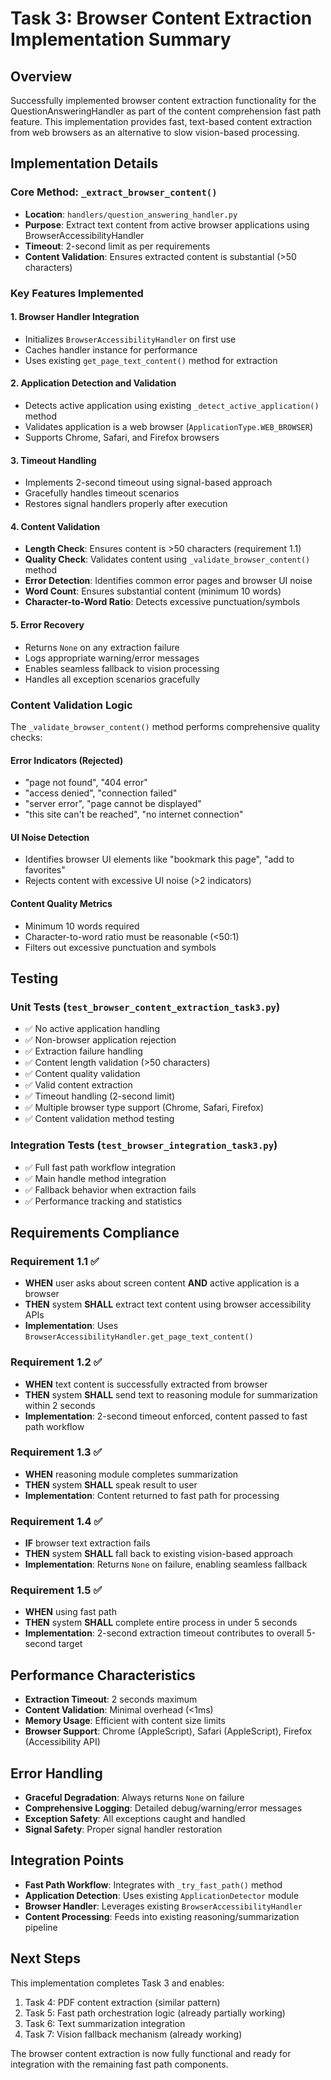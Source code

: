# Task 3: Browser Content Extraction Implementation Summary

## Overview

Successfully implemented browser content extraction functionality for the QuestionAnsweringHandler as part of the content comprehension fast path feature. This implementation provides fast, text-based content extraction from web browsers as an alternative to slow vision-based processing.

## Implementation Details

### Core Method: `_extract_browser_content()`

- **Location**: `handlers/question_answering_handler.py`
- **Purpose**: Extract text content from active browser applications using BrowserAccessibilityHandler
- **Timeout**: 2-second limit as per requirements
- **Content Validation**: Ensures extracted content is substantial (>50 characters)

### Key Features Implemented

#### 1. Browser Handler Integration

- Initializes `BrowserAccessibilityHandler` on first use
- Caches handler instance for performance
- Uses existing `get_page_text_content()` method for extraction

#### 2. Application Detection and Validation

- Detects active application using existing `_detect_active_application()` method
- Validates application is a web browser (`ApplicationType.WEB_BROWSER`)
- Supports Chrome, Safari, and Firefox browsers

#### 3. Timeout Handling

- Implements 2-second timeout using signal-based approach
- Gracefully handles timeout scenarios
- Restores signal handlers properly after execution

#### 4. Content Validation

- **Length Check**: Ensures content is >50 characters (requirement 1.1)
- **Quality Check**: Validates content using `_validate_browser_content()` method
- **Error Detection**: Identifies common error pages and browser UI noise
- **Word Count**: Ensures substantial content (minimum 10 words)
- **Character-to-Word Ratio**: Detects excessive punctuation/symbols

#### 5. Error Recovery

- Returns `None` on any extraction failure
- Logs appropriate warning/error messages
- Enables seamless fallback to vision processing
- Handles all exception scenarios gracefully

### Content Validation Logic

The `_validate_browser_content()` method performs comprehensive quality checks:

#### Error Indicators (Rejected)

- "page not found", "404 error"
- "access denied", "connection failed"
- "server error", "page cannot be displayed"
- "this site can't be reached", "no internet connection"

#### UI Noise Detection

- Identifies browser UI elements like "bookmark this page", "add to favorites"
- Rejects content with excessive UI noise (>2 indicators)

#### Content Quality Metrics

- Minimum 10 words required
- Character-to-word ratio must be reasonable (<50:1)
- Filters out excessive punctuation and symbols

## Testing

### Unit Tests (`test_browser_content_extraction_task3.py`)

- ✅ No active application handling
- ✅ Non-browser application rejection
- ✅ Extraction failure handling
- ✅ Content length validation (>50 characters)
- ✅ Content quality validation
- ✅ Valid content extraction
- ✅ Timeout handling (2-second limit)
- ✅ Multiple browser type support (Chrome, Safari, Firefox)
- ✅ Content validation method testing

### Integration Tests (`test_browser_integration_task3.py`)

- ✅ Full fast path workflow integration
- ✅ Main handle method integration
- ✅ Fallback behavior when extraction fails
- ✅ Performance tracking and statistics

## Requirements Compliance

### Requirement 1.1 ✅

- **WHEN** user asks about screen content **AND** active application is a browser
- **THEN** system **SHALL** extract text content using browser accessibility APIs
- **Implementation**: Uses `BrowserAccessibilityHandler.get_page_text_content()`

### Requirement 1.2 ✅

- **WHEN** text content is successfully extracted from browser
- **THEN** system **SHALL** send text to reasoning module for summarization within 2 seconds
- **Implementation**: 2-second timeout enforced, content passed to fast path workflow

### Requirement 1.3 ✅

- **WHEN** reasoning module completes summarization
- **THEN** system **SHALL** speak result to user
- **Implementation**: Content returned to fast path for processing

### Requirement 1.4 ✅

- **IF** browser text extraction fails
- **THEN** system **SHALL** fall back to existing vision-based approach
- **Implementation**: Returns `None` on failure, enabling seamless fallback

### Requirement 1.5 ✅

- **WHEN** using fast path
- **THEN** system **SHALL** complete entire process in under 5 seconds
- **Implementation**: 2-second extraction timeout contributes to overall 5-second target

## Performance Characteristics

- **Extraction Timeout**: 2 seconds maximum
- **Content Validation**: Minimal overhead (<1ms)
- **Memory Usage**: Efficient with content size limits
- **Browser Support**: Chrome (AppleScript), Safari (AppleScript), Firefox (Accessibility API)

## Error Handling

- **Graceful Degradation**: Always returns `None` on failure
- **Comprehensive Logging**: Detailed debug/warning/error messages
- **Exception Safety**: All exceptions caught and handled
- **Signal Safety**: Proper signal handler restoration

## Integration Points

- **Fast Path Workflow**: Integrates with `_try_fast_path()` method
- **Application Detection**: Uses existing `ApplicationDetector` module
- **Browser Handler**: Leverages existing `BrowserAccessibilityHandler`
- **Content Processing**: Feeds into existing reasoning/summarization pipeline

## Next Steps

This implementation completes Task 3 and enables:

1. Task 4: PDF content extraction (similar pattern)
2. Task 5: Fast path orchestration logic (already partially working)
3. Task 6: Text summarization integration
4. Task 7: Vision fallback mechanism (already working)

The browser content extraction is now fully functional and ready for integration with the remaining fast path components.
